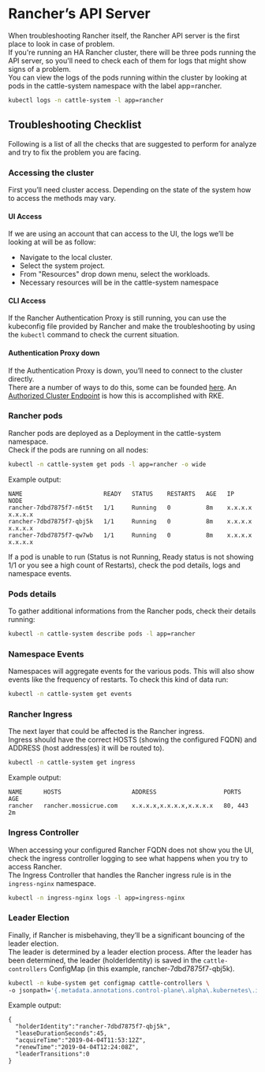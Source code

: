 # Rancher’s API Server

When troubleshooting Rancher itself, the Rancher API server is the first place to look in case of problem.  
If you're running an HA Rancher cluster, there will be three pods running the API server, so you'll need to check each of them for logs that might show signs of a problem.  
You can view the logs of the pods running within the cluster by looking at pods in the cattle-system namespace with the label app=rancher.
```bash
kubectl logs -n cattle-system -l app=rancher
```

## Troubleshooting Checklist
Following is a list of all the checks that are suggested to perform for analyze and try to fix the problem you are facing.

### Accessing the cluster
First you’ll need cluster access. Depending on the state of the system how to access the methods may vary.

#### UI Access
If we are using an account that can access to the UI, the logs we’ll be looking at will be as follow:
- Navigate to the local cluster.
- Select the system project.
- From "Resources" drop down menu, select the workloads.
- Necessary resources will be in the cattle-system namespace

#### CLI Access
If the Rancher Authentication Proxy is still running, you can use the kubeconfig file provided by Rancher and make the troubleshooting by using the `kubectl` command to check the current situation.

#### Authentication Proxy down
If the Authentication Proxy is down, you’ll need to connect to the cluster directly.  
There are a number of ways to do this, some can be founded [here](https://rancher.com/docs/rancher/v2.x/en/cluster-admin/cluster-access/kubectl/#authenticating-directly-with-a-downstream-cluster). An [Authorized Cluster Endpoint](https://rancher.com/docs/rancher/v2.x/en/cluster-admin/cluster-access/ace/) is how this is accomplished with RKE.

### Rancher pods
Rancher pods are deployed as a Deployment in the cattle-system namespace.  
Check if the pods are running on all nodes:
```bash
kubectl -n cattle-system get pods -l app=rancher -o wide
```

Example output:
```
NAME                       READY   STATUS    RESTARTS   AGE   IP          NODE
rancher-7dbd7875f7-n6t5t   1/1     Running   0          8m    x.x.x.x     x.x.x.x
rancher-7dbd7875f7-qbj5k   1/1     Running   0          8m    x.x.x.x     x.x.x.x
rancher-7dbd7875f7-qw7wb   1/1     Running   0          8m    x.x.x.x     x.x.x.x
```

If a pod is unable to run (Status is not Running, Ready status is not showing 1/1 or you see a high count of Restarts), check the pod details, logs and namespace events.

### Pods details
To gather additional informations from the Rancher pods, check their details running:

```bash
kubectl -n cattle-system describe pods -l app=rancher
```

### Namespace Events
Namespaces will aggregate events for the various pods. This will also show events like the frequency of restarts.
To check this kind of data run:
```bash
kubectl -n cattle-system get events
```

### Rancher Ingress
The next layer that could be affected is the Rancher ingress.  
Ingress should have the correct HOSTS (showing the configured FQDN) and ADDRESS (host address(es) it will be routed to).
```bash
kubectl -n cattle-system get ingress
```
Example output:
```
NAME      HOSTS                    ADDRESS                   PORTS     AGE
rancher   rancher.mossicrue.com    x.x.x.x,x.x.x.x,x.x.x.x   80, 443   2m
```

### Ingress Controller
When accessing your configured Rancher FQDN does not show you the UI, check the ingress controller logging to see what happens when you try to access Rancher.  
The Ingress Controller that handles the Rancher ingress rule is in the `ingress-nginx` namespace.

```bash
kubectl -n ingress-nginx logs -l app=ingress-nginx
```

### Leader Election
Finally, if Rancher is misbehaving, they’ll be a significant bouncing of the leader election.  
The leader is determined by a leader election process. After the leader has been determined, the leader (holderIdentity) is saved in the `cattle-controllers` ConfigMap (in this example, rancher-7dbd7875f7-qbj5k).

```bash
kubectl -n kube-system get configmap cattle-controllers \
-o jsonpath='{.metadata.annotations.control-plane\.alpha\.kubernetes\.io/leader}'
```

Example output:
```
{
  "holderIdentity":"rancher-7dbd7875f7-qbj5k",
  "leaseDurationSeconds":45,
  "acquireTime":"2019-04-04T11:53:12Z",
  "renewTime":"2019-04-04T12:24:08Z",
  "leaderTransitions":0
}
```
